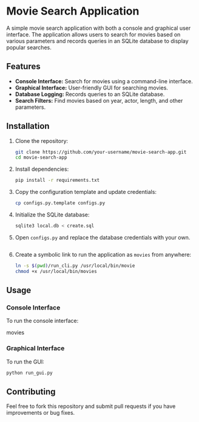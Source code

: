 # Movie Search Application

A simple movie search application with both a console and graphical user interface. The application allows users to search for movies based on various parameters and records queries in an SQLite database to display popular searches.

## Features

- **Console Interface:** Search for movies using a command-line interface.
- **Graphical Interface:** User-friendly GUI for searching movies.
- **Database Logging:** Records queries to an SQLite database.
- **Search Filters:** Find movies based on year, actor, length, and other parameters.

## Installation

1. Clone the repository:
   ```sh
   git clone https://github.com/your-username/movie-search-app.git
   cd movie-search-app
   ```
2. Install dependencies:
   ```sh
   pip install -r requirements.txt
   ```
3. Copy the configuration template and update credentials:
   ```sh
   cp configs.py.template configs.py
   ```
4. Initialize the SQLite database:
   ```sh
   sqlite3 local.db < create.sql
   ```
5. Open `configs.py` and replace the database credentials with your own.
   ```
   
6. Create a symbolic link to run the application as `movies` from anywhere:
   ```sh
   ln -s $(pwd)/run_cli.py /usr/local/bin/movie
   chmod +x /usr/local/bin/movies
   
## Usage

### Console Interface
To run the console interface:

movies

### Graphical Interface
To run the GUI:
```sh
python run_gui.py
```

## Contributing
Feel free to fork this repository and submit pull requests if you have improvements or bug fixes.
